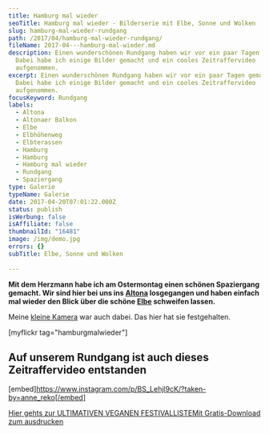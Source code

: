 ```yaml
---
title: Hamburg mal wieder
seoTitle: Hamburg mal wieder - Bilderserie mit Elbe, Sonne und Wolken
slug: hamburg-mal-wieder-rundgang
path: /2017/04/hamburg-mal-wieder-rundgang/
fileName: 2017-04---hamburg-mal-wieder.md
description: Einen wunderschönen Rundgang haben wir vor ein paar Tagen gemacht.
  Dabei habe ich einige Bilder gemacht und ein cooles Zeitraffervideo
  aufgenommen.
excerpt: Einen wunderschönen Rundgang haben wir vor ein paar Tagen gemacht.
  Dabei habe ich einige Bilder gemacht und ein cooles Zeitraffervideo
  aufgenommen.
focusKeyword: Rundgang
labels:
  - Altona
  - Altonaer Balkon
  - Elbe
  - Elbhöhenweg
  - Elbterassen
  - Hamburg
  - Hamburg
  - Hamburg mal wieder
  - Rundgang
  - Spaziergang
type: Galerie
typeName: Galerie
date: 2017-04-20T07:01:22.000Z
status: publish
isWerbung: false
isAffiliate: false
thumbnailId: "16481"
image: /img/demo.jpg
errors: {}
subTitle: Elbe, Sonne und Wolken
  
---
```


**Mit dem Herzmann habe ich am Ostermontag einen schönen Spaziergang gemacht.
Wir sind hier bei uns ins [Altona](/2017/04/bilder-aus-der-hood/) losgegangen
und haben einfach mal wieder den Blick über die schöne
[Elbe](/2017/01/elbe-schwarz-weiss-bunt-bildergalerie-mit-flarfgedicht/)
schweifen lassen.**

Meine [kleine Kamera](/2017/04/vergaenglichkeit-des-augenblicks/) war auch
dabei. Das hier hat sie festgehalten.

[myflickr tag="hamburgmalwieder"]

## Auf unserem Rundgang ist auch dieses Zeitraffervideo entstanden

[embed]https://www.instagram.com/p/BS_Lehjl9cK/?taken-by=anne_reko[/embed]

[Hier gehts zur ULTIMATIVEN VEGANEN FESTIVALLISTEMit Gratis-Download zum ausdrucken](/2015/03/die-ultimative-vegane-festivalliste)

&nbsp;

  